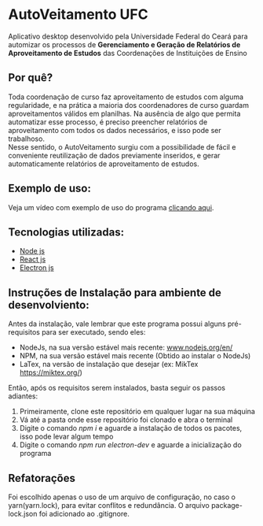 # AutoVeitamento UFC
Aplicativo desktop desenvolvido pela Universidade Federal do Ceará para automizar os processos de **Gerenciamento e Geração de Relatórios de Aproveitamento de Estudos** das Coordenações de Instituições de Ensino

## Por quê?
Toda coordenação de curso faz aproveitamento de estudos com alguma regularidade, e na prática a maioria dos coordenadores de curso guardam aproveitamentos válidos em planilhas.
Na ausência de algo que permita automatizar esse processo, é preciso preencher relatórios de aproveitamento com todos os dados necessários, e isso pode ser trabalhoso. <br>
Nesse sentido, o AutoVeitamento surgiu com a possibilidade de fácil e conveniente reutilização de dados previamente inseridos, e gerar automaticamente relatórios de aproveitamento de estudos.

## Exemplo de uso:

Veja um vídeo com exemplo de uso do programa [clicando aqui](https://drive.google.com/file/d/1Nk1drlag82oeQzU69rh4vWxvFg4D8Gth/view?usp=sharing).

## Tecnologias utilizadas:
- [Node js](https://nodejs.org/en/)
- [React js](https://pt-br.reactjs.org/)
- [Electron js](https://www.electronjs.org/)

## Instruções de Instalação para ambiente de desenvolviento:

Antes da instalação, vale lembrar que este programa possui alguns pré-requisitos para ser executado, sendo eles:
* NodeJs, na sua versão estável mais recente: www.nodejs.org/en/
* NPM, na sua versão estável mais recente (Obtido ao instalar o NodeJs)
* LaTex, na versão de instalação que desejar (ex: MikTex https://miktex.org/)

Então, após os requisitos serem instalados, basta seguir os passos adiantes:

1. Primeiramente, clone este repositório em qualquer lugar na sua máquina
2. Vá até a pasta onde esse repositório foi clonado e abra o terminal
3. Digite o comando *npm i* e aguarde a instalação de todos os pacotes, isso pode levar algum tempo
4. Digite o comando *npm run electron-dev* e aguarde a inicialização do programa

## Refatorações

Foi escolhido apenas o uso de um arquivo de configuração, no caso o yarn(yarn.lock), para evitar conflitos e redundância. O arquivo package-lock.json foi adicionado ao .gitignore.